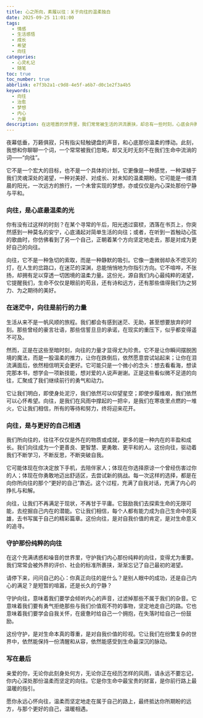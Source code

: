 ```yaml
---
title: 心之所向，素履以往：关于向往的温柔独白
date: 2025-09-25 11:01:00
tags:
  - 情感
  - 生活感悟
  - 成长
  - 希望
  - 向往
categories:
  - 心灵札记
  - 随笔
toc: true
toc_number: true
abbrlink: e7f3b2a1-c9d8-4e5f-a6b7-d0c1e2f3a4b5
keywords:
  - 向往
  - 治愈
  - 梦想
  - 内心
  - 力量
description: 在这喧嚣的世界里，我们常常被生活的洪流裹挟，却总有一些时刻，心底会升腾起一种温柔而坚定的力量，那便是“向往”。它不是遥不可及的奢望，而是深植于我们灵魂深处，指引我们前行的微光。这篇文字，想与你一同探寻向往的真谛，感受它如何滋养我们的生命，成为我们温柔而坚定的力量。
---
```


夜幕低垂，万籁俱寂，只有指尖轻触键盘的声音，和心底那份温柔的悸动。此刻，我想和你聊聊一个词，一个常常被我们忽略，却又无时无刻不在我们生命中流淌的词——“向往”。

它不是一个宏大的目标，也不是一个具体的计划，它更像是一种感觉，一种深植于我们灵魂深处的渴望，一种对美好、对成长、对未知的温柔期盼。它可能是一缕清晨的阳光，一次远方的旅行，一个未曾实现的梦想，亦或仅仅是内心深处那份宁静与平和。

### 向往，是心底最温柔的光

你有没有过这样的时刻？在某个寻常的午后，阳光透过窗棂，洒落在书页上，你突然感到一种莫名的安宁，心底涌起对简单生活的向往；或者，在听到一首触动心弦的歌曲时，你仿佛看到了另一个自己，正朝着某个方向坚定地走去，那是对成为更好自己的向往。

向往，它不是一种急切的索取，而是一种静默的吸引。它像一盏微弱却永不熄灭的灯，在人生的岔路口，在迷茫的深渊，总能悄悄地为你指引方向。它不喧哗，不张扬，却拥有足以穿透一切困境的温柔力量。这份光，源自我们内心最纯粹的渴望，它提醒我们，生命不仅仅是眼前的苟且，还有诗和远方，还有那些值得我们为之努力、为之期待的美好。

### 在迷茫中，向往是前行的力量

生活从来不是一帆风顺的旅程。我们都会有感到迷茫、无助，甚至想要放弃的时刻。那些曾经的豪言壮语，那些信誓旦旦的承诺，在现实的重压下，似乎都变得遥不可及。

然而，正是在这些至暗时刻，向往的力量才显得尤为珍贵。它不是让你瞬间摆脱困境的魔法，而是一股温柔的推力，让你在跌倒后，依然愿意尝试站起来；让你在泪流满面后，依然相信明天会更好。它可能只是一个微小的念头：想去看看海，想读完那本书，想学会一项新技能，想对爱的人说声谢谢。正是这些看似微不足道的向往，汇聚成了我们继续前行的勇气和动力。

它让我们明白，即使身处泥泞，我们依然可以仰望星空；即使步履维艰，我们依然可以心怀希望。向往，是我们在风雨中撑起的一把伞，是我们在寒夜里点燃的一堆火，它让我们相信，所有的等待和努力，终将迎来花开。

### 向往，是与更好的自己相遇

我们所向往的，往往不仅仅是外在的物质或成就，更多的是一种内在的丰盈和成长。我们向往成为一个更善良、更智慧、更勇敢、更平和的人。这份向往，驱动着我们不断学习，不断反思，不断突破自我。

它可能体现在你决定放下手机，去陪伴家人；体现在你选择原谅一个曾经伤害过你的人；体现在你勇敢地迈出舒适区，去尝试新的挑战。每一次这样的选择，都是在向你所向往的那个“更好的自己”靠近。这个过程，充满了自我对话，充满了内心的挣扎与和解。

向往，让我们不再满足于现状，不再甘于平庸。它鼓励我们去探索生命的无限可能，去挖掘自己内在的潜能。它让我们相信，每个人都有能力成为自己生命中的英雄，去书写属于自己的精彩篇章。这份向往，是对自我价值的肯定，是对生命意义的追寻。

### 守护那份纯粹的向往

在这个充满诱惑和噪音的世界里，守护我们内心那份纯粹的向往，变得尤为重要。我们常常会被外界的评价、社会的标准所裹挟，渐渐忘记了自己最初的渴望。

请停下来，问问自己的心：你真正向往的是什么？是别人眼中的成功，还是自己内心的满足？是短暂的喧嚣，还是长久的宁静？

守护向往，意味着我们要学会倾听内心的声音，过滤掉那些不属于我们的杂音。它意味着我们要有勇气拒绝那些与我们价值观不符的事物，坚定地走自己的路。它也意味着我们要学会自我关怀，在疲惫时给自己一个拥抱，在失落时给自己一份鼓励。

这份守护，是对生命本真的尊重，是对自我价值的珍视。它让我们在纷繁复杂的世界中，依然能保持一份清醒和从容，依然能感受到生命最深沉的脉动。

### 写在最后

亲爱的你，无论你此刻身处何方，无论你正在经历怎样的风雨，请永远不要忘记，你内心深处那份温柔而坚定的向往。它是你生命中最宝贵的财富，是你前行路上最温暖的指引。

愿你永远心怀向往，温柔而坚定地走在属于自己的路上，最终抵达你所期盼的远方，与那个更好的自己，温暖相遇。